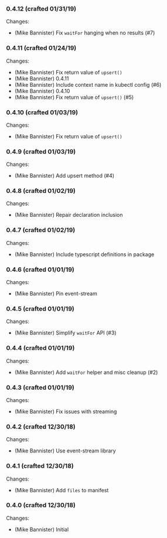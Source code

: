 ### 0.4.12 (crafted 01/31/19)

Changes:

  * (Mike Bannister) Fix `waitFor` hanging when no results (#7)

### 0.4.11 (crafted 01/24/19)

Changes:

  * (Mike Bannister) Fix return value of `upsert()`
  * (Mike Bannister) 0.4.11
  * (Mike Bannister) Include context name in kubectl config (#6)
  * (Mike Bannister) 0.4.10
  * (Mike Bannister) Fix return value of `upsert()` (#5)

### 0.4.10 (crafted 01/03/19)

Changes:

  * (Mike Bannister) Fix return value of `upsert()`

### 0.4.9 (crafted 01/03/19)

Changes:

  * (Mike Bannister) Add upsert method (#4)

### 0.4.8 (crafted 01/02/19)

Changes:

  * (Mike Bannister) Repair declaration inclusion

### 0.4.7 (crafted 01/02/19)

Changes:

  * (Mike Bannister) Include typescript definitions in package

### 0.4.6 (crafted 01/01/19)

Changes:

  * (Mike Bannister) Pin event-stream

### 0.4.5 (crafted 01/01/19)

Changes:

  * (Mike Bannister) Simplify `waitFor` API (#3)

### 0.4.4 (crafted 01/01/19)

Changes:

  * (Mike Bannister) Add `waitFor` helper and misc cleanup (#2)

### 0.4.3 (crafted 01/01/19)

Changes:

  * (Mike Bannister) Fix issues with streaming

### 0.4.2 (crafted 12/30/18)

Changes:

  * (Mike Bannister) Use event-stream library

### 0.4.1 (crafted 12/30/18)

Changes:

  * (Mike Bannister) Add `files` to manifest

### 0.4.0 (crafted 12/30/18)

Changes:

  * (Mike Bannister) Initial
